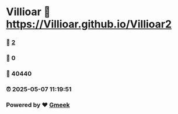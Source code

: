 # Villioar :link: https://Villioar.github.io/Villioar2 
### :page_facing_up: [2](https://Villioar.github.io/Villioar2/tag.html) 
### :speech_balloon: 0 
### :hibiscus: 40440 
### :alarm_clock: 2025-05-07 11:19:51 
### Powered by :heart: [Gmeek](https://github.com/Meekdai/Gmeek)
